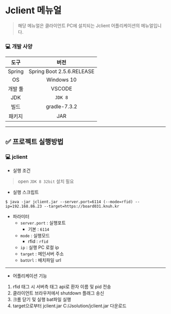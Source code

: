 # Jclient 메뉴얼
> 해당 메뉴얼은 클라이언트 PC에 설치되는 Jclient 어플리케이션의 메뉴얼입니다.

### 💻 개발 사양
|     도구     |              버전               |
| :----------: | :-----------------------------: |
|    Spring    |    Spring Boot 2.5.6.RELEASE   |
|      OS      |          Windows 10             |
|   개발 툴    | VSCODE |
|     JDK      |             `JDK 8`             |
|   빌드     |          gradle-7.3.2          |
|   패키지    |          JAR          |
---

## ✅ 프로젝트 실행방법
### 💻  jclient 
- 실행 조건
> open `JDK 8 32bit` 설치 필요
- 실행 스크립트

```shell
$ java -jar jclient.jar --server.port=6114 (--mode=rfid) --ip=192.168.86.23 --target=https://board031.knuh.kr
```

- 파라미터
    - `server.port` : 실행포트
        - 기본 : `6114`
    - `mode` : 실행모드
        - rfid : `rfid`
	- `ip` : 실행 PC 로컬 ip
	- `target` : 메인서버 주소
	- `batUrl` : 배치파일 url
---

- 어플리케이션 기능

1. rfid 태그 시 서버측 태그 api로 환자 이름 및 pid 전송 
2. 클라이언트 브라우저에서 shutdown 플래그 송신 
3. 크롬 닫기 및 실행 bat파일 실행
4. target으로부터 jclient.jar C:/Jsolution/jclient.jar 다운로드
